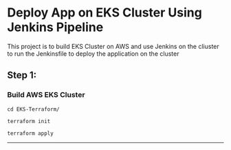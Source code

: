 # Deploy App on EKS Cluster Using Jenkins Pipeline

This project is to build EKS Cluster on AWS and use Jenkins on the cliuster to run the Jenkinsfile to deploy the application on the cluster

## Step 1:
### Build AWS EKS Cluster
```
cd EKS-Terraform/

terraform init

terraform apply
```
---
